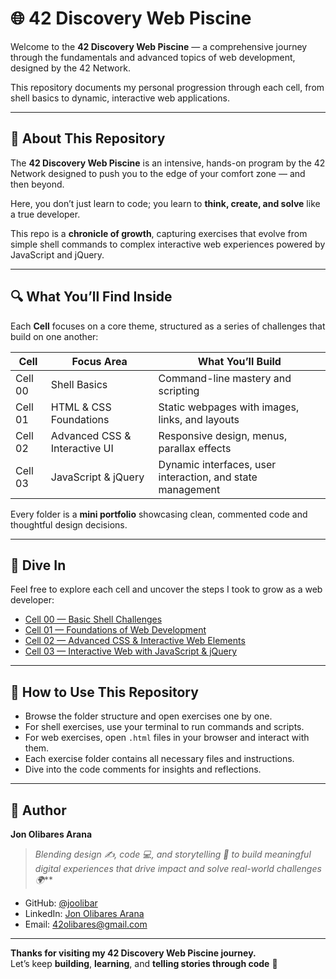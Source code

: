 # 🌐 42 Discovery Web Piscine

Welcome to the **42 Discovery Web Piscine** — a comprehensive journey through the fundamentals and advanced topics of web development, designed by the 42 Network. 

This repository documents my personal progression through each cell, from shell basics to dynamic, interactive web applications.

---

## 🚀 About This Repository

The **42 Discovery Web Piscine** is an intensive, hands-on program by the 42 Network designed to push you to the edge of your comfort zone — and then beyond.

Here, you don’t just learn to code; you learn to **think, create, and solve** like a true developer.

This repo is a **chronicle of growth**, capturing exercises that evolve from simple shell commands to complex interactive web experiences powered by JavaScript and jQuery.

---

## 🔍 What You’ll Find Inside

Each **Cell** focuses on a core theme, structured as a series of challenges that build on one another:

| Cell     | Focus Area                               | What You’ll Build                  |
| -------- | -------------------------------------- | -------------------------------- |
| Cell 00  | Shell Basics                           | Command-line mastery and scripting |
| Cell 01  | HTML & CSS Foundations                 | Static webpages with images, links, and layouts |
| Cell 02  | Advanced CSS & Interactive UI          | Responsive design, menus, parallax effects |
| Cell 03  | JavaScript & jQuery                    | Dynamic interfaces, user interaction, and state management |


Every folder is a **mini portfolio** showcasing clean, commented code and thoughtful design decisions.

---

## 🔗 Dive In

Feel free to explore each cell and uncover the steps I took to grow as a web developer:

- [Cell 00 — Basic Shell Challenges](./cell-00/README.md)  
- [Cell 01 — Foundations of Web Development](./cell-01/README.md)  
- [Cell 02 — Advanced CSS & Interactive Web Elements](./cell-02/README.md)  
- [Cell 03 — Interactive Web with JavaScript & jQuery](./cell-03/README.md)  

---

## 🎯 How to Use This Repository

- Browse the folder structure and open exercises one by one.
- For shell exercises, use your terminal to run commands and scripts.
- For web exercises, open `.html` files in your browser and interact with them.
- Each exercise folder contains all necessary files and instructions.
- Dive into the code comments for insights and reflections.  

---

## 👤 Author

**Jon Olibares Arana**  
>*Blending design ✍️, code 💻, and storytelling 📖 to build meaningful digital experiences that drive impact and solve real-world challenges 🌍***  

- GitHub: [@joolibar](https://github.com/joolibar)  
- LinkedIn: [Jon Olibares Arana](https://www.linkedin.com/in/jon-olibares-arana)  
- Email: 42olibares@gmail.com

---

**Thanks for visiting my 42 Discovery Web Piscine journey.**  
Let’s keep **building**, **learning**, and **telling stories through code** 🚀